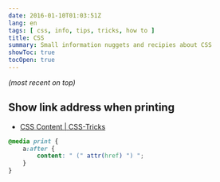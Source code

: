 ```yaml
---
date: 2016-01-10T01:03:51Z
lang: en
tags: [ css, info, tips, tricks, how to ]
title: CSS
summary: Small information nuggets and recipies about CSS
showToc: true
tocOpen: true
---
```


*(most recent on top)*

## Show link address when printing

* [CSS Content | CSS-Tricks](http://css-tricks.com/css-content/)

```css
@media print {
    a:after {
        content: " (" attr(href) ") ";
    }
}
```
